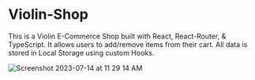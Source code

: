 # Violin-Shop
This is a Violin E-Commerce Shop built with React, React-Router, &amp; TypeScript. It allows users to add/remove items from their cart. All data is stored in Local Storage using custom Hooks.


![Screenshot 2023-07-14 at 11 29 14 AM](https://github.com/JaryCruz/Violin-Shop/assets/96601148/f79c9e82-f418-473f-891e-17ed1aca1a5e)
